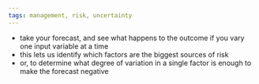 ```yaml
---
tags: management, risk, uncertainty
---
```


- take your forecast, and see what happens to the outcome if you vary one input variable at a time
- this lets us identify which factors are the biggest sources of risk
- or, to determine what degree of variation in a single factor is enough to make the forecast negative